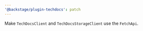 ```yaml
---
'@backstage/plugin-techdocs': patch
---
```


Make `TechDocsClient` and `TechDocsStorageClient` use the `FetchApi`.
